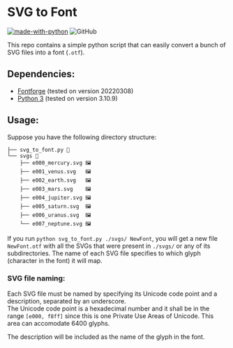 # SVG to Font

[![made-with-python](https://img.shields.io/badge/made%20with-Python-1f425f.svg)](https://www.python.org/)
![GitHub](https://img.shields.io/github/license/civts/svg_to_font)

This repo contains a simple python script that can easily convert a bunch of SVG files into a font (`.otf`).

## Dependencies:

- [Fontforge](https://fontforge.org) (tested on version 20220308)
- [Python 3](https://www.python.org) (tested on version 3.10.9)

## Usage:

Suppose you have the following directory structure:

```
├── svg_to_font.py 🐍
└── svgs 📁
    ├── e000_mercury.svg 🖼️
    ├── e001_venus.svg   🖼️
    ├── e002_earth.svg   🖼️
    ├── e003_mars.svg    🖼️
    ├── e004_jupiter.svg 🖼️
    ├── e005_saturn.svg  🖼️
    ├── e006_uranus.svg  🖼️
    └── e007_neptune.svg 🖼️
```

If you run `python svg_to_font.py ./svgs/ NewFont`, you will get a new file `NewFont.otf` with all the SVGs that were present in `./svgs/` or any of its subdirectories. The name of each SVG file specifies to which glyph (character in the font) it will map.

### SVG file naming:

Each SVG file must be named by specifying its Unicode code point and a description, separated by an underscore.  
The Unicode code point is a hexadecimal number and it shall be in the range `[e000, f8ff]` since this is one Private Use Areas of Unicode. This area can accomodate 6400 glyphs.

The description will be included as the name of the glyph in the font.
